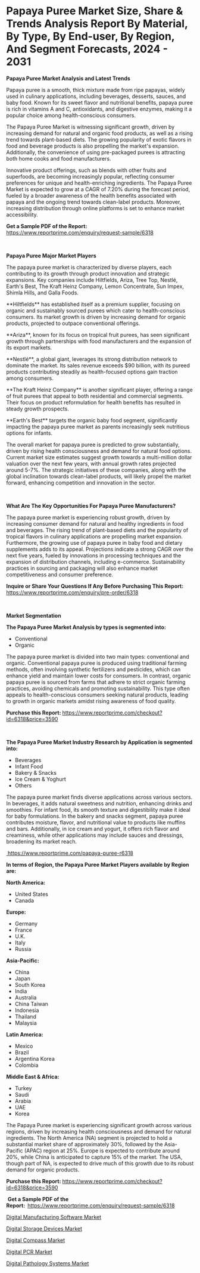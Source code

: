 <p><h1>Papaya Puree Market Size, Share & Trends Analysis Report By Material, By Type, By End-user, By Region, And Segment Forecasts, 2024 - 2031</h1></p><p><strong>Papaya Puree Market Analysis and Latest Trends</strong></p>
<p><p>Papaya puree is a smooth, thick mixture made from ripe papayas, widely used in culinary applications, including beverages, desserts, sauces, and baby food. Known for its sweet flavor and nutritional benefits, papaya puree is rich in vitamins A and C, antioxidants, and digestive enzymes, making it a popular choice among health-conscious consumers.</p><p>The Papaya Puree Market is witnessing significant growth, driven by increasing demand for natural and organic food products, as well as a rising trend towards plant-based diets. The growing popularity of exotic flavors in food and beverage products is also propelling the market's expansion. Additionally, the convenience of using pre-packaged purees is attracting both home cooks and food manufacturers.</p><p>Innovative product offerings, such as blends with other fruits and superfoods, are becoming increasingly popular, reflecting consumer preferences for unique and health-enriching ingredients. The Papaya Puree Market is expected to grow at a CAGR of 7.20% during the forecast period, fueled by a broader awareness of the health benefits associated with papaya and the ongoing trend towards clean-label products. Moreover, increasing distribution through online platforms is set to enhance market accessibility.</p></p>
<p><strong>Get a Sample PDF of the Report:&nbsp;</strong> <a href="https://www.reportprime.com/enquiry/request-sample/6318?utm_campaign=1950&utm_medium=2&utm_source=Github&utm_content=ia&utm_term=24122024&utm_id=papaya-puree">https://www.reportprime.com/enquiry/request-sample/6318</a></p>
<p>&nbsp;</p>
<p><strong>Papaya Puree Major Market Players</strong></p>
<p><p>The papaya puree market is characterized by diverse players, each contributing to its growth through product innovation and strategic expansions. Key companies include Hiltfields, Ariza, Tree Top, Nestlé, Earth's Best, The Kraft Heinz Company, Lemon Concentrate, Sun Impex, Shimla Hills, and Galla Foods.</p><p>**Hiltfields** has established itself as a premium supplier, focusing on organic and sustainably sourced purees which cater to health-conscious consumers. Its market growth is driven by increasing demand for organic products, projected to outpace conventional offerings. </p><p>**Ariza**, known for its focus on tropical fruit purees, has seen significant growth through partnerships with food manufacturers and the expansion of its export markets. </p><p>**Nestlé**, a global giant, leverages its strong distribution network to dominate the market. Its sales revenue exceeds $90 billion, with its pureed products contributing steadily as health-focused options gain traction among consumers.</p><p>**The Kraft Heinz Company** is another significant player, offering a range of fruit purees that appeal to both residential and commercial segments. Their focus on product reformulation for health benefits has resulted in steady growth prospects.</p><p>**Earth's Best** targets the organic baby food segment, significantly impacting the papaya puree market as parents increasingly seek nutritious options for infants. </p><p>The overall market for papaya puree is predicted to grow substantially, driven by rising health consciousness and demand for natural food options. Current market size estimates suggest growth towards a multi-million dollar valuation over the next few years, with annual growth rates projected around 5-7%. The strategic initiatives of these companies, along with the global inclination towards clean-label products, will likely propel the market forward, enhancing competition and innovation in the sector.</p></p>
<p>&nbsp;</p>
<p><strong>What Are The Key Opportunities For Papaya Puree Manufacturers?</strong></p>
<p><p>The papaya puree market is experiencing robust growth, driven by increasing consumer demand for natural and healthy ingredients in food and beverages. The rising trend of plant-based diets and the popularity of tropical flavors in culinary applications are propelling market expansion. Furthermore, the growing use of papaya puree in baby food and dietary supplements adds to its appeal. Projections indicate a strong CAGR over the next five years, fueled by innovations in processing techniques and the expansion of distribution channels, including e-commerce. Sustainability practices in sourcing and packaging will also enhance market competitiveness and consumer preference.</p></p>
<p><strong>Inquire or Share Your Questions If Any Before Purchasing This Report:</strong> <a href="https://www.reportprime.com/enquiry/pre-order/6318?utm_campaign=1950&utm_medium=2&utm_source=Github&utm_content=ia&utm_term=24122024&utm_id=papaya-puree">https://www.reportprime.com/enquiry/pre-order/6318</a></p>
<p>&nbsp;</p>
<p><strong>Market Segmentation</strong></p>
<p><strong>The Papaya Puree Market Analysis by types is segmented into:</strong></p>
<p><ul><li>Conventional</li><li>Organic</li></ul></p>
<p><p>The papaya puree market is divided into two main types: conventional and organic. Conventional papaya puree is produced using traditional farming methods, often involving synthetic fertilizers and pesticides, which can enhance yield and maintain lower costs for consumers. In contrast, organic papaya puree is sourced from farms that adhere to strict organic farming practices, avoiding chemicals and promoting sustainability. This type often appeals to health-conscious consumers seeking natural products, leading to growth in organic markets amidst rising awareness of food quality.</p></p>
<p><strong>Purchase this Report:&nbsp;</strong><a href="https://www.reportprime.com/checkout?id=6318&price=3590&utm_campaign=1950&utm_medium=2&utm_source=Github&utm_content=ia&utm_term=24122024&utm_id=papaya-puree">https://www.reportprime.com/checkout?id=6318&price=3590</a></p>
<p>&nbsp;</p>
<p><strong>The Papaya Puree Market Industry Research by Application is segmented into:</strong></p>
<p><ul><li>Beverages</li><li>Infant Food</li><li>Bakery & Snacks</li><li>Ice Cream & Yoghurt</li><li>Others</li></ul></p>
<p><p>The papaya puree market finds diverse applications across various sectors. In beverages, it adds natural sweetness and nutrition, enhancing drinks and smoothies. For infant food, its smooth texture and digestibility make it ideal for baby formulations. In the bakery and snacks segment, papaya puree contributes moisture, flavor, and nutritional value to products like muffins and bars. Additionally, in ice cream and yogurt, it offers rich flavor and creaminess, while other applications may include sauces and dressings, broadening its market reach.</p></p>
<p><a href="https://www.reportprime.com/papaya-puree-r6318?utm_campaign=1950&utm_medium=2&utm_source=Github&utm_content=ia&utm_term=24122024&utm_id=papaya-puree">&nbsp;https://www.reportprime.com/papaya-puree-r6318</a></p>
<p><strong>In terms of Region, the Papaya Puree Market Players available by Region are:</strong></p>
<p>
    <p> <strong> North America: </strong>
        <ul>
            <li>United States</li>
            <li>Canada</li>
        </ul>
        </p> 
    <p> <strong> Europe: </strong>
        <ul>
            <li>Germany</li>
            <li>France</li>
            <li>U.K.</li>
            <li>Italy</li>
            <li>Russia</li>
        </ul>
        </p> 
    <p> <strong> Asia-Pacific: </strong>
        <ul>
            <li>China</li>
            <li>Japan</li>
            <li>South Korea</li>
            <li>India</li>
            <li>Australia</li>
            <li>China Taiwan</li>
            <li>Indonesia</li>
            <li>Thailand</li>
            <li>Malaysia</li>
        </ul>
        </p> 
    <p> <strong> Latin America: </strong>
        <ul>
            <li>Mexico</li>
            <li>Brazil</li>
            <li>Argentina Korea</li>
            <li>Colombia</li>
        </ul>
        </p> 
    <p> <strong> Middle East & Africa: </strong>
        <ul>
            <li>Turkey</li>
            <li>Saudi</li>
            <li>Arabia</li>
            <li>UAE</li>
            <li>Korea</li>
        </ul>
    </p>
    </p>
<p><p>The Papaya Puree market is experiencing significant growth across various regions, driven by increasing health consciousness and demand for natural ingredients. The North America (NA) segment is projected to hold a substantial market share of approximately 30%, followed by the Asia-Pacific (APAC) region at 25%. Europe is expected to contribute around 20%, while China is anticipated to capture 15% of the market. The USA, though part of NA, is expected to drive much of this growth due to its robust demand for organic products.</p></p>
<p><strong>Purchase this Report: </strong><a href="https://www.reportprime.com/checkout?id=6318&price=3590&utm_campaign=1950&utm_medium=2&utm_source=Github&utm_content=ia&utm_term=24122024&utm_id=papaya-puree">https://www.reportprime.com/checkout?id=6318&price=3590</a></p>
<p>&nbsp;<strong>Get a Sample PDF of the Report:&nbsp;&nbsp;</strong><a href="https://www.reportprime.com/enquiry/request-sample/6318?utm_campaign=1950&utm_medium=2&utm_source=Github&utm_content=ia&utm_term=24122024&utm_id=papaya-puree">https://www.reportprime.com/enquiry/request-sample/6318</a></p>
<p><strong></strong></p>
<p><p><a href="https://www.linkedin.com/pulse/marketsize2024-2031withcagrof46factorsinfluencinggrowthsup-leanc?utm_campaign=1950&utm_medium=2&utm_source=Github&utm_content=ia&utm_term=24122024&utm_id=papaya-puree">Digital Manufacturing Software Market</a></p><p><a href="https://www.linkedin.com/pulse/analysis-global-digital-storage-devices-market-present-towce?utm_campaign=1950&utm_medium=2&utm_source=Github&utm_content=ia&utm_term=24122024&utm_id=papaya-puree">Digital Storage Devices Market</a></p><p><a href="https://www.linkedin.com/pulse/digital-compass-market-trend-indicates-rapid-growth-accelerated-wseie?utm_campaign=1950&utm_medium=2&utm_source=Github&utm_content=ia&utm_term=24122024&utm_id=papaya-puree">Digital Compass Market</a></p><p><a href="https://www.linkedin.com/pulse/in-depth-analysis-digital-pcr-market-size-share-revenue-growth-yakic?utm_campaign=1950&utm_medium=2&utm_source=Github&utm_content=ia&utm_term=24122024&utm_id=papaya-puree">Digital PCR Market</a></p><p><a href="https://www.linkedin.com/pulse/transforming-connectivity-exploring-digital-pathology-systems-5vkcc?utm_campaign=1950&utm_medium=2&utm_source=Github&utm_content=ia&utm_term=24122024&utm_id=papaya-puree">Digital Pathology Systems Market</a></p></p>